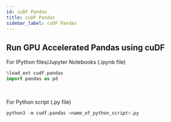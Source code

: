 ```yaml
---
id: cuDF Pandas
title: cuDF Pandas
sidebar_label: cuDF Pandas
---
```


## Run GPU Accelerated Pandas using cuDF

For IPython files/Jupyter Notebooks (.ipynb file)
```python
%load_ext cudf.pandas
import pandas as pd
```

<br /> 

For Python script (.py file)

```python
python3 -m cudf.pandas <name_of_python_script>.py
```